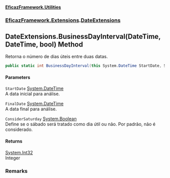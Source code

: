 #### [EficazFramework.Utilities](EficazFrameworkUtilities.md 'EficazFramework Utilities')
### [EficazFramework.Extensions](EficazFrameworkUtilities.md#EficazFramework_Extensions 'EficazFramework.Extensions').[DateExtensions](DateExtensions.md 'EficazFramework.Extensions.DateExtensions')
## DateExtensions.BusinessDayInterval(DateTime, DateTime, bool) Method
Retorna o número de dias úteis entre duas datas.  
```csharp
public static int BusinessDayInterval(this System.DateTime StartDate, System.DateTime FinalDate, bool ConsiderSaturday=false);
```
#### Parameters
<a name='EficazFramework_Extensions_DateExtensions_BusinessDayInterval(System_DateTime_System_DateTime_bool)_StartDate'></a>
`StartDate` [System.DateTime](https://docs.microsoft.com/en-us/dotnet/api/System.DateTime 'System.DateTime')  
A data inicial para análise.
  
<a name='EficazFramework_Extensions_DateExtensions_BusinessDayInterval(System_DateTime_System_DateTime_bool)_FinalDate'></a>
`FinalDate` [System.DateTime](https://docs.microsoft.com/en-us/dotnet/api/System.DateTime 'System.DateTime')  
A data final para análise.
  
<a name='EficazFramework_Extensions_DateExtensions_BusinessDayInterval(System_DateTime_System_DateTime_bool)_ConsiderSaturday'></a>
`ConsiderSaturday` [System.Boolean](https://docs.microsoft.com/en-us/dotnet/api/System.Boolean 'System.Boolean')  
Define se o sábado será tratado como dia útil ou não. Por padrão, não é considerado.
  
#### Returns
[System.Int32](https://docs.microsoft.com/en-us/dotnet/api/System.Int32 'System.Int32')  
Integer
### Remarks
